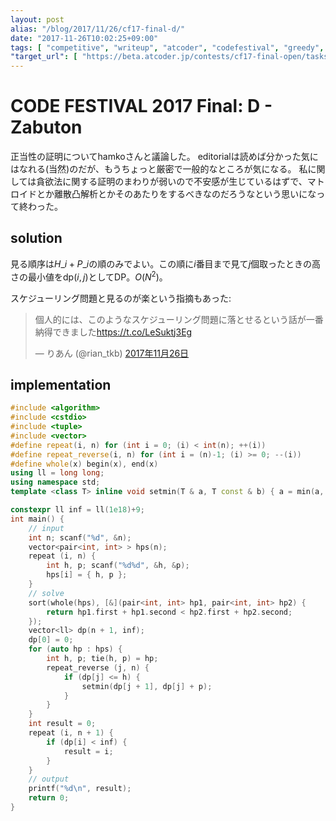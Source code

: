```yaml
---
layout: post
alias: "/blog/2017/11/26/cf17-final-d/"
date: "2017-11-26T10:02:25+09:00"
tags: [ "competitive", "writeup", "atcoder", "codefestival", "greedy", "dp" ]
"target_url": [ "https://beta.atcoder.jp/contests/cf17-final-open/tasks/cf17_final_d" ]
---
```


# CODE FESTIVAL 2017 Final: D - Zabuton

正当性の証明についてhamkoさんと議論した。
editorialは読めば分かった気にはなれる(当然)のだが、もうちょっと厳密で一般的なところが気になる。
私に関しては貪欲法に関する証明のまわりが弱いので不安感が生じているはずで、マトロイドとか離散凸解析とかそのあたりをするべきなのだろうなという思いになって終わった。

## solution

見る順序は$H\_i + P\_i$の順のみでよい。この順に$i$番目まで見て$j$個取ったときの高さの最小値を$\mathrm{dp}(i, j)$としてDP。$O(N^2)$。

スケジューリング問題と見るのが楽という指摘もあった:

<blockquote class="twitter-tweet" data-lang="ja"><p lang="ja" dir="ltr">個人的には、このようなスケジューリング問題に落とせるという話が一番納得できました<a href="https://t.co/LeSuktj3Eg">https://t.co/LeSuktj3Eg</a></p>&mdash; りあん (@rian_tkb) <a href="https://twitter.com/rian_tkb/status/934592094554882048?ref_src=twsrc%5Etfw">2017年11月26日</a></blockquote>
<script async src="https://platform.twitter.com/widgets.js" charset="utf-8"></script>

## implementation

``` c++
#include <algorithm>
#include <cstdio>
#include <tuple>
#include <vector>
#define repeat(i, n) for (int i = 0; (i) < int(n); ++(i))
#define repeat_reverse(i, n) for (int i = (n)-1; (i) >= 0; --(i))
#define whole(x) begin(x), end(x)
using ll = long long;
using namespace std;
template <class T> inline void setmin(T & a, T const & b) { a = min(a, b); }

constexpr ll inf = ll(1e18)+9;
int main() {
    // input
    int n; scanf("%d", &n);
    vector<pair<int, int> > hps(n);
    repeat (i, n) {
        int h, p; scanf("%d%d", &h, &p);
        hps[i] = { h, p };
    }
    // solve
    sort(whole(hps), [&](pair<int, int> hp1, pair<int, int> hp2) {
        return hp1.first + hp1.second < hp2.first + hp2.second;
    });
    vector<ll> dp(n + 1, inf);
    dp[0] = 0;
    for (auto hp : hps) {
        int h, p; tie(h, p) = hp;
        repeat_reverse (j, n) {
            if (dp[j] <= h) {
                setmin(dp[j + 1], dp[j] + p);
            }
        }
    }
    int result = 0;
    repeat (i, n + 1) {
        if (dp[i] < inf) {
            result = i;
        }
    }
    // output
    printf("%d\n", result);
    return 0;
}
```
